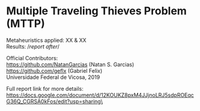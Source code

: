 # Multiple Traveling Thieves Problem (MTTP)

Metaheuristics applied: XX & XX\
Results: /*report after*/ 

Official Contributors:\
https://github.com/NatanGarcias (Natan S. Garcias)\
https://github.com/geflx (Gabriel Felix)\
Universidade Federal de Vicosa, 2019

Full report link for more details:  https://docs.google.com/document/d/12KOUKZ8pxM4JJjnoLRJ5sdpROEqcG36Q_CGRSA0kFos/edit?usp=sharing\
